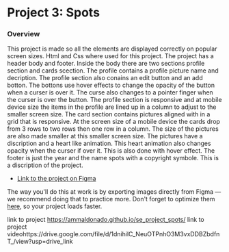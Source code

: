 # Project 3: Spots

### Overview

This project is made so all the elements are displayed correctly on popular screen sizes. Html and Css where used for this project. The project has a header body and footer. Inside the body there are two sections profile section and cards scection. The profile contains a profile picture name and decription. The profile section also conains an edit button and an add botton. The bottons use hover effects to change the opacity of the button when a curser is over it. The curse also changes to a pointer finger when the curser is over the button. The profile section is responsive and at mobile device size the items in the profile are lined up in a column to adjust to the smaller screen size.
The card section contains pictures aligned with in a grid that is responsive. At the screen size of a mobile device the cards drop from 3 rows to two rows then one row in a column. The size of the pictures are also made smaller at this smaller screen size. The pictures have a discription and a heart like animation. This heart animation also changes opacity when the curser if over it. This is also done with hover effect.
The footer is just the year and the name spots with a copyright symbole.
This is a discription of the project.

- [Link to the project on Figma](https://www.figma.com/file/BBNm2bC3lj8QQMHlnqRsga/Sprint-3-Project-%E2%80%94-Spots?type=design&node-id=2%3A60&mode=design&t=afgNFybdorZO6cQo-1)

The way you'll do this at work is by exporting images directly from Figma — we recommend doing that to practice more. Don't forget to optimize them [here](https://tinypng.com/), so your project loads faster.

link to project https://ammaldonado.github.io/se_project_spots/
link to project videohttps://drive.google.com/file/d/1dnihilC_NeuOTPnhO3M3vxDDBZbdfnT_/view?usp=drive_link
